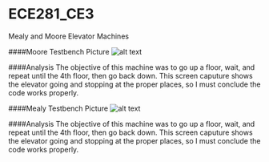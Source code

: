 ECE281_CE3
==========

Mealy and Moore Elevator Machines

####Moore Testbench Picture
![alt text](https://raw2.github.com/jcel/ECE281_CE3/master/MooreTestbench.PNG "ISE Screen Capture")

####Analysis
The objective of this machine was to go up a floor, wait, and repeat until the 4th floor, then go back down.
This screen caputure shows the elevator going and stopping at the proper places, so I must conclude the code
works properly.

####Mealy Testbench Picture
![alt text](https://raw2.github.com/jcel/ECE281_Lab2/master/MealyTestbench.PNG "ISE Screen Capture")

####Analysis
The objective of this machine was to go up a floor, wait, and repeat until the 4th floor, then go back down.
This screen caputure shows the elevator going and stopping at the proper places, so I must conclude the code
works properly.
